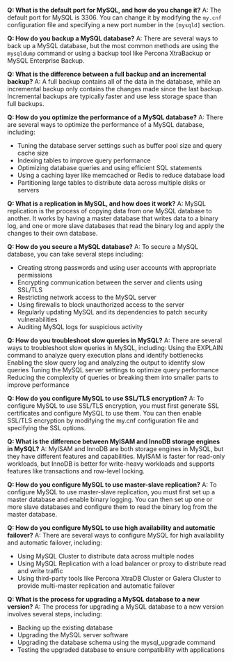 **Q: What is the default port for MySQL, and how do you change it?**
A: The default port for MySQL is 3306. You can change it by modifying the `my.cnf` configuration file and specifying a new port number in the `[mysqld]` section.

**Q: How do you backup a MySQL database?**
A: There are several ways to back up a MySQL database, but the most common methods are using the `mysqldump` command or using a backup tool like Percona XtraBackup or MySQL Enterprise Backup.

**Q: What is the difference between a full backup and an incremental backup?**
A: A full backup contains all of the data in the database, while an incremental backup only contains the changes made since the last backup. Incremental backups are typically faster and use less storage space than full backups.

**Q: How do you optimize the performance of a MySQL database?**
A: There are several ways to optimize the performance of a MySQL database, including:
- Tuning the database server settings such as buffer pool size and query cache size
- Indexing tables to improve query performance
- Optimizing database queries and using efficient SQL statements
- Using a caching layer like memcached or Redis to reduce database load
- Partitioning large tables to distribute data across multiple disks or servers

**Q: What is a replication in MySQL, and how does it work?**
A: MySQL replication is the process of copying data from one MySQL database to another. It works by having a master database that writes data to a binary log, and one or more slave databases that read the binary log and apply the changes to their own database.

**Q: How do you secure a MySQL database?**
A: To secure a MySQL database, you can take several steps including:
- Creating strong passwords and using user accounts with appropriate permissions
- Encrypting communication between the server and clients using SSL/TLS
- Restricting network access to the MySQL server
- Using firewalls to block unauthorized access to the server
- Regularly updating MySQL and its dependencies to patch security vulnerabilities
- Auditing MySQL logs for suspicious activity

**Q: How do you troubleshoot slow queries in MySQL?**
A: There are several ways to troubleshoot slow queries in MySQL, including:
Using the EXPLAIN command to analyze query execution plans and identify bottlenecks
Enabling the slow query log and analyzing the output to identify slow queries
Tuning the MySQL server settings to optimize query performance
Reducing the complexity of queries or breaking them into smaller parts to improve performance

**Q: How do you configure MySQL to use SSL/TLS encryption?**
A: To configure MySQL to use SSL/TLS encryption, you must first generate SSL certificates and configure MySQL to use them. You can then enable SSL/TLS encryption by modifying the my.cnf configuration file and specifying the SSL options.

**Q: What is the difference between MyISAM and InnoDB storage engines in MySQL?**
A: MyISAM and InnoDB are both storage engines in MySQL, but they have different features and capabilities. MyISAM is faster for read-only workloads, but InnoDB is better for write-heavy workloads and supports features like transactions and row-level locking.

**Q: How do you configure MySQL to use master-slave replication?**
A: To configure MySQL to use master-slave replication, you must first set up a master database and enable binary logging. You can then set up one or more slave databases and configure them to read the binary log from the master database.

**Q: How do you configure MySQL to use high availability and automatic failover?**
A: There are several ways to configure MySQL for high availability and automatic failover, including:

- Using MySQL Cluster to distribute data across multiple nodes
- Using MySQL Replication with a load balancer or proxy to distribute read and write traffic
- Using third-party tools like Percona XtraDB Cluster or Galera Cluster to provide multi-master replication and automatic failover

**Q: What is the process for upgrading a MySQL database to a new version?**
A: The process for upgrading a MySQL database to a new version involves several steps, including:
- Backing up the existing database
- Upgrading the MySQL server software
- Upgrading the database schema using the mysql_upgrade command
- Testing the upgraded database to ensure compatibility with applications
